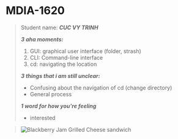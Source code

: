 # MDIA-1620
>Student name: ***CUC VY TRINH***
>
> ***3 aha moments:***
> 1. GUI: graphical user interface (folder, strash)
> 2. CLI: Command-line interface
> 3. cd: navigating the location
>
> ***3 things that i am still unclear:***
> - Confusing about the navigation of cd (change directory)
> - General process
>   
> ***1 word for how you're feeling***
>-  interested

> ![Blackberry Jam Grilled Cheese sandwich](https://oregon-berries.com/wp-content/uploads/2023/09/oregon-berries-cosettes-kitchen-blackberry-jam-turkey-grilled-cheese.jpg)


